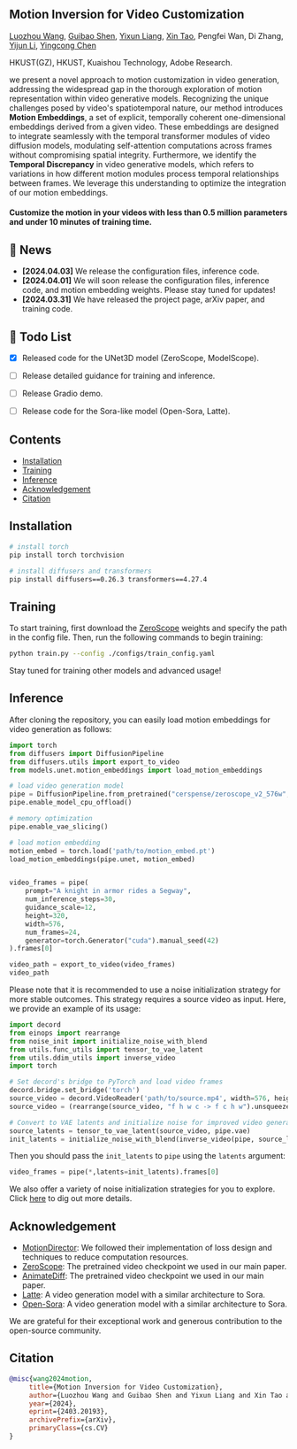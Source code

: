 <!-- <p align="center">
    <img src="./assets/readme/icon.png" width="250"/>
</p> -->
<!-- <div align="center">
    <a href="https://github.com/hpcaitech/Open-Sora/stargazers"><img src="https://img.shields.io/github/stars/hpcaitech/Open-Sora?style=social"></a>
    <a href="https://hpcaitech.github.io/Open-Sora/"><img src="https://img.shields.io/badge/Gallery-View-orange?logo=&amp"></a>
    <a href="https://discord.gg/kZakZzrSUT"><img src="https://img.shields.io/badge/Discord-join-blueviolet?logo=discord&amp"></a>
    <a href="https://join.slack.com/t/colossalaiworkspace/shared_invite/zt-247ipg9fk-KRRYmUl~u2ll2637WRURVA"><img src="https://img.shields.io/badge/Slack-ColossalAI-blueviolet?logo=slack&amp"></a>
    <a href="https://twitter.com/yangyou1991/status/1769411544083996787?s=61&t=jT0Dsx2d-MS5vS9rNM5e5g"><img src="https://img.shields.io/badge/Twitter-Discuss-blue?logo=twitter&amp"></a>
    <a href="https://raw.githubusercontent.com/hpcaitech/public_assets/main/colossalai/img/WeChat.png"><img src="https://img.shields.io/badge/微信-小助手加群-green?logo=wechat&amp"></a>
    <a href="https://hpc-ai.com/blog/open-sora-v1.0"><img src="https://img.shields.io/badge/Open_Sora-Blog-blue"></a>
</div> -->

## Motion Inversion for Video Customization

[Luozhou Wang](https://wileewang.github.io/), [Guibao Shen](), [Yixun Liang](https://yixunliang.github.io/), [Xin Tao](http://www.xtao.website/), Pengfei Wan, Di Zhang, [Yijun Li](https://yijunmaverick.github.io/), [Yingcong Chen](https://www.yingcong.me)

HKUST(GZ), HKUST, Kuaishou Technology, Adobe Research.


 we present a novel approach to motion customization in video generation, addressing the widespread gap in the thorough exploration of motion representation within video generative models. Recognizing the unique challenges posed by video's spatiotemporal nature, our method introduces **Motion Embeddings**, a set of explicit, temporally coherent one-dimensional embeddings derived from a given video. These embeddings are designed to integrate seamlessly with the temporal transformer modules of video diffusion models, modulating self-attention computations across frames without compromising spatial integrity.  Furthermore, we identify the **Temporal Discrepancy** in video generative models, which refers to variations in how different motion modules process temporal relationships between frames. We leverage this understanding to optimize the integration of our motion embeddings.


<h4>Customize the motion in your videos with less than 0.5 million parameters and under 10 minutes of training time.</h4>

## 📰 News
* **[2024.04.03]** We release the configuration files, inference code.
* **[2024.04.01]** We will soon release the configuration files, inference code, and motion embedding weights. Please stay tuned for updates!
* **[2024.03.31]** We have released the project page, arXiv paper, and training code.

## 🚧 Todo List
* [x] Released code for the UNet3D model (ZeroScope, ModelScope).
* [ ] Release detailed guidance for training and inference.
* [ ] Release Gradio demo.
* [ ] Release code for the Sora-like model (Open-Sora, Latte).



## Contents

* [Installation](#installation)
* [Training](#training)
* [Inference](#inference)
* [Acknowledgement](#acknowledgement)
* [Citation](#citation)

<!-- * [Motion Embeddings Hub](#motion-embeddings-hub) -->

## Installation

```bash
# install torch
pip install torch torchvision

# install diffusers and transformers
pip install diffusers==0.26.3 transformers==4.27.4
```


## Training

To start training, first download the [ZeroScope](https://huggingface.co/cerspense/zeroscope_v2_576w) weights and specify the path in the config file. Then, run the following commands to begin training:

```bash
python train.py --config ./configs/train_config.yaml
```

Stay tuned for training other models and advanced usage!

## Inference
After cloning the repository, you can easily load motion embeddings for video generation as follows:

```python
import torch
from diffusers import DiffusionPipeline
from diffusers.utils import export_to_video
from models.unet.motion_embeddings import load_motion_embeddings

# load video generation model
pipe = DiffusionPipeline.from_pretrained("cerspense/zeroscope_v2_576w",torch_dtype=torch.float16)
pipe.enable_model_cpu_offload()

# memory optimization
pipe.enable_vae_slicing()

# load motion embedding
motion_embed = torch.load('path/to/motion_embed.pt')
load_motion_embeddings(pipe.unet, motion_embed)


video_frames = pipe(
    prompt="A knight in armor rides a Segway",
    num_inference_steps=30,
    guidance_scale=12,
    height=320,
    width=576,
    num_frames=24,
    generator=torch.Generator("cuda").manual_seed(42)
).frames[0]

video_path = export_to_video(video_frames)
video_path
```
Please note that it is recommended to use a noise initialization strategy for more stable outcomes. This strategy requires a source video as input. Here, we provide an example of its usage:
```python
import decord
from einops import rearrange
from noise_init import initialize_noise_with_blend
from utils.func_utils import tensor_to_vae_latent
from utils.ddim_utils import inverse_video
import torch

# Set decord's bridge to PyTorch and load video frames
decord.bridge.set_bridge('torch')
source_video = decord.VideoReader('path/to/source.mp4', width=576, height=320)[:]
source_video = (rearrange(source_video, "f h w c -> f c h w").unsqueeze(0) / 127.5 - 1).to(device, dtype=torch.float16)

# Convert to VAE latents and initialize noise for improved video generation
source_latents = tensor_to_vae_latent(source_video, pipe.vae)
init_latents = initialize_noise_with_blend(inverse_video(pipe, source_latents, 50), seed=0)
```
Then you should pass the `init_latents` to `pipe` using the `latents` argument:
```python
video_frames = pipe(*,latents=init_latents).frames[0]
```
We also offer a variety of noise initialization strategies for you to explore. Click [here](./noise_init/) to dig out more details.
## Acknowledgement

* [MotionDirector](https://github.com/showlab/MotionDirector): We followed their implementation of loss design and techniques to reduce computation resources.
* [ZeroScope](https://huggingface.co/cerspense/zeroscope_v2_576w): The pretrained video checkpoint we used in our main paper.
* [AnimateDiff](https://github.com/guoyww/animatediff/): The pretrained video checkpoint we used in our main paper.
* [Latte](https://github.com/Vchitect/Latte): A video generation model with a similar architecture to Sora.
* [Open-Sora](https://github.com/hpcaitech/Open-Sora): A video generation model with a similar architecture to Sora.

We are grateful for their exceptional work and generous contribution to the open-source community.

## Citation

 ```bibtex
@misc{wang2024motion,
      title={Motion Inversion for Video Customization}, 
      author={Luozhou Wang and Guibao Shen and Yixun Liang and Xin Tao and Pengfei Wan and Di Zhang and Yijun Li and Yingcong Chen},
      year={2024},
      eprint={2403.20193},
      archivePrefix={arXiv},
      primaryClass={cs.CV}
}
``` 

<!-- ## Star History

[![Star History Chart](https://api.star-history.com/svg?repos=hpcaitech/Open-Sora&type=Date)](https://star-history.com/#hpcaitech/Open-Sora&Date) -->
